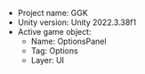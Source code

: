 <!-- UNITY CODE ASSIST INSTRUCTIONS START -->
- Project name: GGK
- Unity version: Unity 2022.3.38f1
- Active game object:
  - Name: OptionsPanel
  - Tag: Options
  - Layer: UI
<!-- UNITY CODE ASSIST INSTRUCTIONS END -->